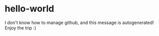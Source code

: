 # hello-world
I don't know how to manage github,
and this message is autogenerated! 
Enjoy the trip :)
